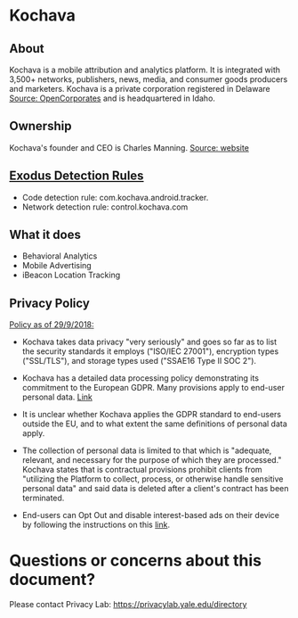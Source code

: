 # Kochava

## About

Kochava is a mobile attribution and analytics platform.  It is integrated with 3,500+ networks, publishers, news, media, and consumer goods producers and marketers. Kochava is a private corporation registered in Delaware [Source: OpenCorporates](https://opencorporates.com/companies/us_de/5057617) and is headquartered in Idaho. 

## Ownership

Kochava's founder and CEO is Charles Manning.  [Source: website](https://www.kochava.com/charles-manning-profile/)

## [Exodus Detection Rules](https://exodus-privacy.eu.org)

* Code detection rule: com.kochava.android.tracker.
* Network detection rule: control.kochava.com

## What it does

* Behavioral Analytics
* Mobile Advertising
* iBeacon Location Tracking

## Privacy Policy

[Policy as of 29/9/2018:](https://www.kochava.com/support-privacy/)

* Kochava takes data privacy "very seriously" and goes so far as to list the security standards it employs ("ISO/IEC 27001"), encryption types ("SSL/TLS"), and storage types used ("SSAE16 Type II SOC 2"). 

* Kochava has a detailed data processing policy demonstrating its commitment to the European GDPR. Many provisions apply to end-user personal data. [Link](https://www.kochava.com/data-processing-policy/)
* It is unclear whether Kochava applies the GDPR standard to end-users outside the EU, and to what extent the same definitions of personal data apply.

* The collection of personal data is limited to that which is "adequate, relevant, and necessary for the purpose of which they are processed." Kochava states that is contractual provisions prohibit clients from "utilizing the Platform to collect, process, or otherwise handle sensitive personal data" and said data is deleted after a client's contract has been terminated.

* End-users can Opt Out and disable interest-based ads on their device by following the instructions on this [link](https://www.kochava.com/opt-out/).

# Questions or concerns about this document?
Please contact Privacy Lab: https://privacylab.yale.edu/directory
